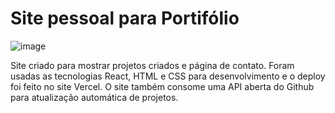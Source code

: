 # Site pessoal para Portifólio

![image](https://user-images.githubusercontent.com/52379601/165164505-f2fe6194-19cb-422a-83de-265da91a53a7.png)

Site criado para mostrar projetos criados e página de contato.
Foram usadas as tecnologias React, HTML e CSS para desenvolvimento e o deploy foi feito no site Vercel.
O site também consome uma API aberta do Github para atualização automática de projetos.
